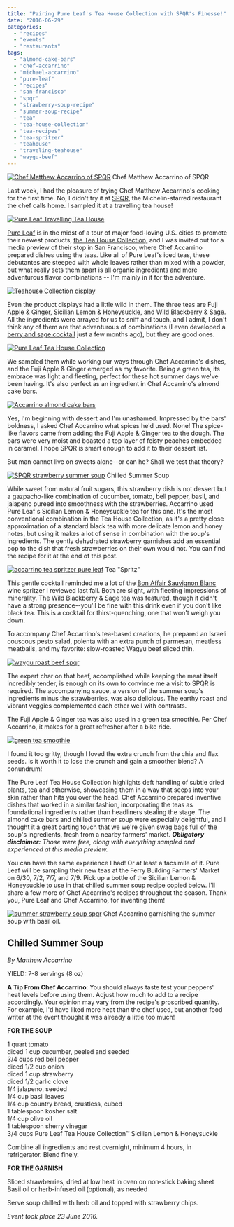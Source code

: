 ```yaml
---
title: "Pairing Pure Leaf's Tea House Collection with SPQR's Finesse!"
date: "2016-06-29"
categories:
  - "recipes"
  - "events"
  - "restaurants"
tags:
  - "almond-cake-bars"
  - "chef-accarrino"
  - "michael-accarrino"
  - "pure-leaf"
  - "recipes"
  - "san-francisco"
  - "spqr"
  - "strawberry-soup-recipe"
  - "summer-soup-recipe"
  - "tea"
  - "tea-house-collection"
  - "tea-recipes"
  - "tea-spritzer"
  - "teahouse"
  - "traveling-teahouse"
  - "waygu-beef"
---
```





<div class="caption">

[![Chef Matthew Accarrino of SPQR](http://s3.amazonaws.com/thegourmez-wpmedia/2016/06/Pure-Leaf-SPQR-05-500x350.jpg)](http://s3.amazonaws.com/thegourmez-wpmedia/2016/06/Pure-Leaf-SPQR-05.jpg) Chef Matthew Accarrino of SPQR</div>


Last week, I had the pleasure of trying Chef Matthew Accarrino's cooking for the first time. No, I didn't try it at [SPQR](http://spqrsf.com/), the Michelin-starred restaurant the chef calls home. I sampled it at a travelling tea house!

[![Pure Leaf Travelling Tea House](http://s3.amazonaws.com/thegourmez-wpmedia/2016/06/Pure-Leaf-SPQR-20-500x345.jpg)](http://s3.amazonaws.com/thegourmez-wpmedia/2016/06/Pure-Leaf-SPQR-20.jpg)

[Pure Leaf](http://pureleaf.com/) is in the midst of a tour of major food-loving U.S. cities to promote their newest products, [the Tea House Collection,](http://pureleaf.com/teahousecollection) and I was invited out for a media preview of their stop in San Francisco, where Chef Accarrino prepared dishes using the teas. Like all of Pure Leaf's iced teas, these debutantes are steeped with whole leaves rather than mixed with a powder, but what really sets them apart is all organic ingredients and more adventurous flavor combinations -- I'm mainly in it for the adventure.

[![Teahouse Collection display](http://s3.amazonaws.com/thegourmez-wpmedia/2016/06/Pure-Leaf-SPQR-03-500x371.jpg)](http://s3.amazonaws.com/thegourmez-wpmedia/2016/06/Pure-Leaf-SPQR-03.jpg)

Even the product displays had a little wild in them. The three teas are Fuji Apple & Ginger, Sicilian Lemon & Honeysuckle, and Wild Blackberry & Sage. All the ingredients were arrayed for us to sniff and touch, and I admit, I don't think any of them are that adventurous of combinations (I even developed a [berry and sage cocktail](http://thegourmez.com/2016/02/26/the-bessie-coleman-gin-cocktail/) just a few months ago), but they are good ones.

[![Pure Leaf Tea House Collection](http://s3.amazonaws.com/thegourmez-wpmedia/2016/06/Pure-Leaf-SPQR-13-500x220.jpg)](http://s3.amazonaws.com/thegourmez-wpmedia/2016/06/Pure-Leaf-SPQR-13.jpg)

We sampled them while working our ways through Chef Accarrino's dishes, and the Fuji Apple & Ginger emerged as my favorite. Being a green tea, its embrace was light and fleeting, perfect for these hot summer days we've been having. It's also perfect as an ingredient in Chef Accarrino's almond cake bars.

[![Accarrino almond cake bars](http://s3.amazonaws.com/thegourmez-wpmedia/2016/06/Pure-Leaf-SPQR-04-347x500.jpg)](http://s3.amazonaws.com/thegourmez-wpmedia/2016/06/Pure-Leaf-SPQR-04.jpg)

Yes, I'm beginning with dessert and I'm unashamed. Impressed by the bars' boldness, I asked Chef Accarrino what spices he'd used. None! The spice-like flavors came from adding the Fuji Apple & Ginger tea to the dough. The bars were very moist and boasted a top layer of feisty peaches embedded in caramel. I hope SPQR is smart enough to add it to their dessert list.

But man cannot live on sweets alone--or can he? Shall we test that theory?




<div class="caption">

[![SPQR strawberry summer soup](http://s3.amazonaws.com/thegourmez-wpmedia/2016/06/Pure-Leaf-SPQR-19-334x500.jpg)](http://s3.amazonaws.com/thegourmez-wpmedia/2016/06/Pure-Leaf-SPQR-19.jpg) Chilled Summer Soup</div>


While sweet from natural fruit sugars, this strawberry dish is not dessert but a gazpacho-like combination of cucumber, tomato, bell pepper, basil, and jalapeno pureed into smoothness with the strawberries. Accarrino used Pure Leaf's Sicilian Lemon & Honeysuckle tea for this one. It's the most conventional combination in the Tea House Collection, as it's a pretty close approximation of a standard black tea with more delicate lemon and honey notes, but using it makes a lot of sense in combination with the soup's ingredients. The gently dehydrated strawberry garnishes add an essential pop to the dish that fresh strawberries on their own would not. You can find the recipe for it at the end of this post.




<div class="caption">

[![accarrino tea spritzer pure leaf](http://s3.amazonaws.com/thegourmez-wpmedia/2016/06/Pure-Leaf-SPQR-11-416x500.jpg)](http://s3.amazonaws.com/thegourmez-wpmedia/2016/06/Pure-Leaf-SPQR-11.jpg) Tea "Spritz"</div>


This gentle cocktail reminded me a lot of the [Bon Affair Sauvignon Blanc](http://thegourmez.com/2015/09/21/bon-affair-sauvignon-blanc/) wine spritzer I reviewed last fall. Both are slight, with fleeting impressions of minerality. The Wild Blackberry & Sage tea was featured, though it didn't have a strong presence--you'll be fine with this drink even if you don't like black tea. This is a cocktail for thirst-quenching, one that won't weigh you down.

To accompany Chef Accarrino's tea-based creations, he prepared an Israeli couscous pesto salad, polenta with an extra punch of parmesan, meatless meatballs, and my favorite: slow-roasted Wagyu beef sliced thin.

[![waygu roast beef spqr](http://s3.amazonaws.com/thegourmez-wpmedia/2016/06/Pure-Leaf-SPQR-10-500x334.jpg)](http://s3.amazonaws.com/thegourmez-wpmedia/2016/06/Pure-Leaf-SPQR-10.jpg)

The expert char on that beef, accomplished while keeping the meat itself incredibly tender, is enough on its own to convince me a visit to SPQR is required. The accompanying sauce, a version of the summer soup's ingredients minus the strawberries, was also delicious. The earthy roast and vibrant veggies complemented each other well with contrasts.

The Fuji Apple & Ginger tea was also used in a green tea smoothie. Per Chef Accarrino, it makes for a great refresher after a bike ride.

[![green tea smoothie](http://s3.amazonaws.com/thegourmez-wpmedia/2016/06/Pure-Leaf-SPQR-07-500x334.jpg)](http://s3.amazonaws.com/thegourmez-wpmedia/2016/06/Pure-Leaf-SPQR-07.jpg)

I found it too gritty, though I loved the extra crunch from the chia and flax seeds. Is it worth it to lose the crunch and gain a smoother blend? A conundrum!

The Pure Leaf Tea House Collection highlights deft handling of subtle dried plants, tea and otherwise, showcasing them in a way that seeps into your skin rather than hits you over the head. Chef Accarrino prepared inventive dishes that worked in a similar fashion, incorporating the teas as foundational ingredients rather than headliners stealing the stage. The almond cake bars and chilled summer soup were especially delightful, and I thought it a great parting touch that we we're given swag bags full of the soup's ingredients, fresh from a nearby farmers' market. **_Obligatory disclaimer:_** _Those were free, along with everything sampled and experienced at this media preview._

You can have the same experience I had! Or at least a facsimile of it. Pure Leaf will be sampling their new teas at the Ferry Building Farmers' Market on 6/30, 7/2, 7/7, and 7/9. Pick up a bottle of the Sicilian Lemon & Honeysuckle to use in that chilled summer soup recipe copied below. I'll share a few more of Chef Accarrino's recipes throughout the season. Thank you, Pure Leaf and Chef Accarrino, for inventing them!




<div class="caption">

[![summer strawberry soup spqr](http://s3.amazonaws.com/thegourmez-wpmedia/2016/06/Pure-Leaf-SPQR-18-500x399.jpg)](http://s3.amazonaws.com/thegourmez-wpmedia/2016/06/Pure-Leaf-SPQR-18.jpg) Chef Accarrino garnishing the summer soup with basil oil.</div>


## Chilled Summer Soup

_By Matthew Accarrino_

YIELD: 7-8 servings (8 oz)

**A Tip From Chef Accarrino**: You should always taste test your peppers' heat levels before using them. Adjust how much to add to a recipe accordingly. Your opinion may vary from the recipe's proscribed quantity. For example, I'd have liked more heat than the chef used, but another food writer at the event thought it was already a little too much!

**FOR THE SOUP**

1 quart tomato\
diced 1 cup cucumber, peeled and seeded\
3/4 cups red bell pepper\
diced 1/2 cup onion\
diced 1 cup strawberry\
diced 1/2 garlic clove\
1/4 jalapeno, seeded\
1/4 cup basil leaves\
1/4 cup country bread, crustless, cubed\
1 tablespoon kosher salt\
1/4 cup olive oil\
1 tablespoon sherry vinegar\
3/4 cups Pure Leaf Tea House Collection™ Sicilian Lemon & Honeysuckle

Combine all ingredients and rest overnight, minimum 4 hours, in refrigerator. Blend finely.

**FOR THE GARNISH**

Sliced strawberries, dried at low heat in oven on non-stick baking sheet Basil oil or herb-infused oil (optional), as needed

Serve soup chilled with herb oil and topped with strawberry chips.

_Event took place 23 June 2016._
